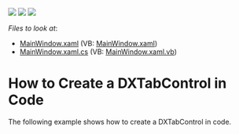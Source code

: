 <!-- default badges list -->
![](https://img.shields.io/endpoint?url=https://codecentral.devexpress.com/api/v1/VersionRange/128641913/21.1.5%2B)
[![](https://img.shields.io/badge/Open_in_DevExpress_Support_Center-FF7200?style=flat-square&logo=DevExpress&logoColor=white)](https://supportcenter.devexpress.com/ticket/details/E2150)
[![](https://img.shields.io/badge/📖_How_to_use_DevExpress_Examples-e9f6fc?style=flat-square)](https://docs.devexpress.com/GeneralInformation/403183)
<!-- default badges end -->
<!-- default file list -->
*Files to look at*:

* [MainWindow.xaml](./CS/DXTabControl_CreatingManually/MainWindow.xaml) (VB: [MainWindow.xaml](./VB/DXTabControl_CreatingManually/MainWindow.xaml))
* [MainWindow.xaml.cs](./CS/DXTabControl_CreatingManually/MainWindow.xaml.cs) (VB: [MainWindow.xaml.vb](./VB/DXTabControl_CreatingManually/MainWindow.xaml.vb))
<!-- default file list end -->
# How to Create a DXTabControl in Code


<p>The following example shows how to create a DXTabControl in code.</p>

<br/>


